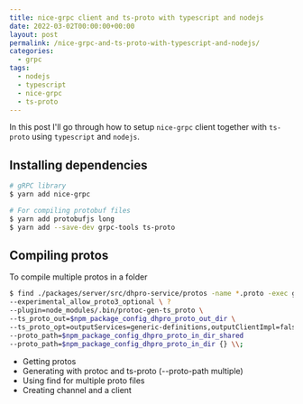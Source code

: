 ```yaml
---
title: nice-grpc client and ts-proto with typescript and nodejs
date: 2022-03-02T00:00:00+00:00
layout: post
permalink: /nice-grpc-and-ts-proto-with-typescript-and-nodejs/
categories:
  - grpc
tags:
  - nodejs
  - typescript
  - nice-grpc
  - ts-proto
---
```


In this post I'll go through how to setup `nice-grpc` client together with `ts-proto` using `typescript` and `nodejs`.

## Installing dependencies

```sh
# gRPC library
$ yarn add nice-grpc

# For compiling protobuf files
$ yarn add protobufjs long
$ yarn add --save-dev grpc-tools ts-proto
```

## Compiling protos
To compile multiple protos in a folder
```sh
$ find ./packages/server/src/dhpro-service/protos -name *.proto -exec grpc_tools_node_protoc \ 
--experimental_allow_proto3_optional \ ?
--plugin=node_modules/.bin/protoc-gen-ts_proto \
--ts_proto_out=$npm_package_config_dhpro_proto_out_dir \
--ts_proto_opt=outputServices=generic-definitions,outputClientImpl=false,oneof=unions,snakeToCamel=false,esModuleInterop=true \
--proto_path=$npm_package_config_dhpro_proto_in_dir_shared
--proto_path=$npm_package_config_dhpro_proto_in_dir {} \\;
```
* Getting protos
* Generating with protoc and ts-proto (--proto-path multiple)
* Using find for multiple proto files
* Creating channel and a client
